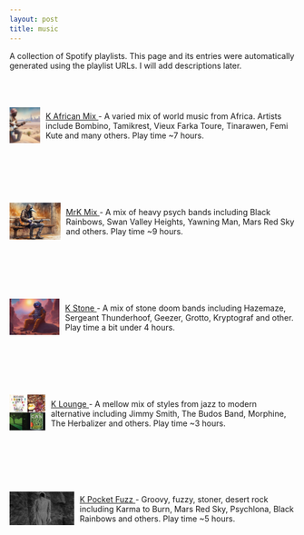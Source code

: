 ```yaml
---
layout: post
title: music
---
```


A collection of Spotify playlists. This page and its entries were automatically generated using the playlist URLs. I will add descriptions later.

<div style="height: 168.75px; display: flex; align-items: center;">
<a href="https://open.spotify.com/playlist/5IPCmzI4LZ6JkF1UXPNMeY">
  <img src="/assets/images/KAfricanMix.png" alt="K African Mix thumbnail" style="margin-right: 10px; max-height: 150px; width: auto;"/>
</a>
<div style="margin-left: 10px;">
<a href="https://open.spotify.com/playlist/5IPCmzI4LZ6JkF1UXPNMeY">
  K African Mix
</a> - A varied mix of world music from Africa. Artists include Bombino, Tamikrest, Vieux Farka Toure, Tinarawen, 
Femi Kute and many others. Play time ~7 hours.
</div>
</div>

<div style="height: 168.75px; display: flex; align-items: center;">
<a href="https://open.spotify.com/playlist/13ahX5FXGbRZeVJ6Ohek4T?si=YuS36vnFQRKwKGD_UNUtQQ">
  <img src="/assets/images/MrKMix.png" alt="MrK Mix thumbnail" style="margin-right: 10px; max-height: 150px; width: auto;"/>
</a>
<div style="margin-left: 10px;">
<a href="https://open.spotify.com/playlist/13ahX5FXGbRZeVJ6Ohek4T?si=YuS36vnFQRKwKGD_UNUtQQ">
  MrK Mix
</a> - A mix of heavy psych bands including Black Rainbows, Swan Valley Heights, Yawning Man, Mars Red Sky and others. 
Play time ~9 hours.
</div>
</div>

<div style="height: 168.75px; display: flex; align-items: center;">
<a href="https://open.spotify.com/playlist/6sI29QfV7Y4E6lK8WIn81b">
  <img src="/assets/images/KStone.png" alt="K Stone thumbnail" style="margin-right: 10px; max-height: 150px; width: auto;"/>
</a>
<div style="margin-left: 10px;">
<a href="https://open.spotify.com/playlist/6sI29QfV7Y4E6lK8WIn81b">
  K Stone
</a> - A mix of stone doom bands including Hazemaze, Sergeant Thunderhoof, Geezer, Grotto, Kryptograf and other. Play time a bit under 4 hours.
</div>
</div>

<div style="height: 168.75px; display: flex; align-items: center;">
<a href="https://open.spotify.com/playlist/3LL4KtMaku3ZJCvCocwrtA">
  <img src="/assets/images/KLounge.png" alt="K Lounge thumbnail" style="margin-right: 10px; max-height: 150px; width: auto;"/>
</a>
<div style="margin-left: 10px;">
<a href="https://open.spotify.com/playlist/3LL4KtMaku3ZJCvCocwrtA">
  K Lounge
</a> - A mellow mix of styles from jazz to modern alternative including Jimmy Smith, The Budos Band, Morphine, The Herbalizer and others. Play time ~3 hours.
</div>
</div>

<div style="height: 168.75px; display: flex; align-items: center;">
<a href="https://open.spotify.com/playlist/4St58heOdVaFDgdolBxCwW">
  <img src="/assets/images/KPocketFuzz.png" alt="K Pocket Fuzz thumbnail" style="margin-right: 10px; max-height: 150px; width: auto;"/>
</a>
<div style="margin-left: 10px;">
<a href="https://open.spotify.com/playlist/4St58heOdVaFDgdolBxCwW">
  K Pocket Fuzz
</a> - Groovy, fuzzy, stoner, desert rock including Karma to Burn, Mars Red Sky, Psychlona, Black Rainbows and others. Play time ~5 hours.
</div>
</div>

<div style="clear: both;"></div>

